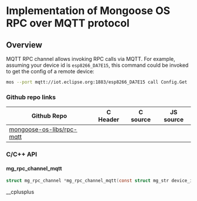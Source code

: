 # Implementation of Mongoose OS RPC over MQTT protocol

## Overview

MQTT RPC channel allows invoking RPC calls via MQTT. For example, assuming
your device id is `esp8266_DA7E15`, this command could be invoked to get
the config of a remote device:

```bash
mos --port mqtt://iot.eclipse.org:1883/esp8266_DA7E15 call Config.Get
```

### Github repo links
| Github Repo | C Header | C source  | JS source |
| ----------- | -------- | --------  | ----------------- |
| [mongoose-os-libs/rpc-mqtt](https://github.com/mongoose-os-libs/rpc-mqtt) | &nbsp; | &nbsp;  | &nbsp;         |


### C/С++ API
#### mg_rpc_channel_mqtt

```c
struct mg_rpc_channel *mg_rpc_channel_mqtt(const struct mg_str device_id);
```
 __cplusplus 
